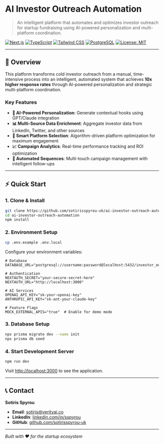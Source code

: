 # AI Investor Outreach Automation

> An intelligent platform that automates and optimizes investor outreach for startup fundraising using AI-powered personalization and multi-platform coordination.

[![Next.js](https://img.shields.io/badge/Next.js-15.1.7-black)](https://nextjs.org/)
[![TypeScript](https://img.shields.io/badge/TypeScript-5.0-blue)](https://www.typescriptlang.org/)
[![Tailwind CSS](https://img.shields.io/badge/Tailwind-3.4.17-06B6D4)](https://tailwindcss.com/)
[![PostgreSQL](https://img.shields.io/badge/PostgreSQL-15-336791)](https://www.postgresql.org/)
[![License: MIT](https://img.shields.io/badge/License-MIT-yellow.svg)](https://opensource.org/licenses/MIT)

---

## 🚀 Overview

This platform transforms cold investor outreach from a manual, time-intensive process into an intelligent, automated system that achieves **10x higher response rates** through AI-powered personalization and strategic multi-platform coordination.

### Key Features

- **🧠 AI-Powered Personalization**: Generate contextual hooks using GPT/Claude integration
- **📊 Multi-Source Data Enrichment**: Aggregate investor data from LinkedIn, Twitter, and other sources  
- **🎯 Smart Platform Selection**: Algorithm-driven platform optimization for maximum engagement
- **📈 Campaign Analytics**: Real-time performance tracking and ROI optimization
- **🔄 Automated Sequences**: Multi-touch campaign management with intelligent follow-ups

---

## ⚡ Quick Start

### 1. Clone & Install
```bash
git clone https://github.com/sotirisspyrou-uk/ai-investor-outreach-automation.git
cd ai-investor-outreach-automation
npm install
```

### 2. Environment Setup
```bash
cp .env.example .env.local
```

Configure your environment variables:
```env
# Database
DATABASE_URL="postgresql://username:password@localhost:5432/investor_outreach"

# Authentication  
NEXTAUTH_SECRET="your-secure-secret-here"
NEXTAUTH_URL="http://localhost:3000"

# AI Services
OPENAI_API_KEY="sk-your-openai-key"
ANTHROPIC_API_KEY="sk-ant-your-claude-key"

# Feature Flags
MOCK_EXTERNAL_APIS="true"  # Enable for demo mode
```

### 3. Database Setup
```bash
npx prisma migrate dev --name init
npx prisma db seed
```

### 4. Start Development Server
```bash
npm run dev
```

Visit [http://localhost:3000](http://localhost:3000) to see the application.

---

## 📞 Contact

**Sotiris Spyrou**  
- **Email**: sotiris@verityai.co
- **LinkedIn**: [linkedin.com/in/sspyrou](https://www.linkedin.com/in/sspyrou/)
- **GitHub**: [github.com/sotirisspyrou-uk](https://github.com/sotirisspyrou-uk)

---

*Built with ❤️ for the startup ecosystem*

